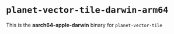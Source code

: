 # `planet-vector-tile-darwin-arm64`

This is the **aarch64-apple-darwin** binary for `planet-vector-tile`
